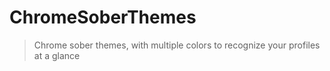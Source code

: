 # ChromeSoberThemes

> Chrome sober themes, with multiple colors to recognize your profiles at a glance

